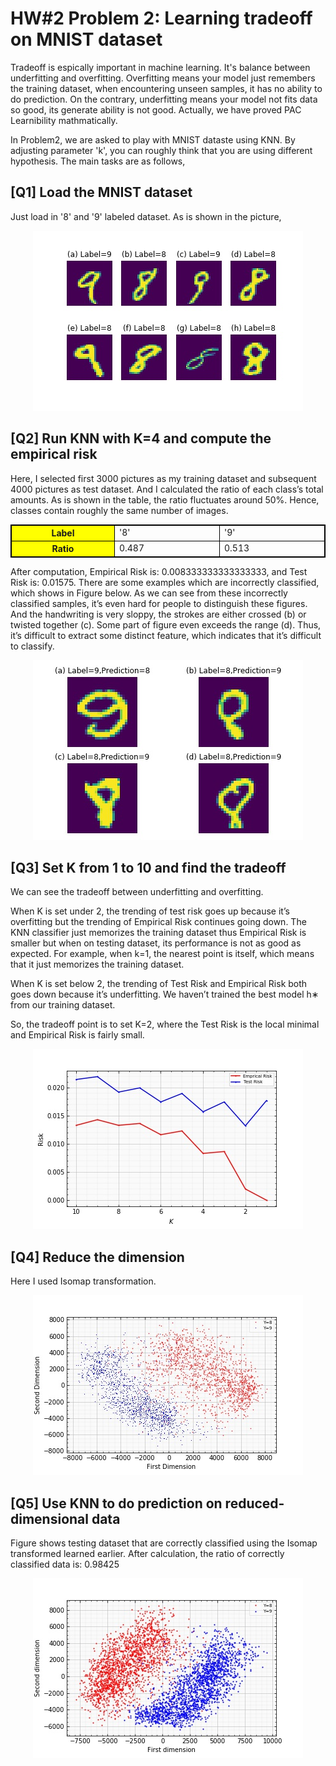<html>
<head>
<meta name="viewport" content="width=device-width, initial-scale=1">
<style>
table, th, td {
  border: 1px solid black;
  border-collapse: collapse;
}

table.center {
  margin-left: auto; 
  margin-right: auto;
}
</style>
</head>
<body>
  
# HW#2 Problem 2: Learning tradeoff on MNIST dataset

Tradeoff is espically important in machine learning. It's balance between underfitting and overfitting.  Overfitting means
your model just remembers the training dataset, when encountering unseen samples, it has no ability to do prediction.
On the contrary, underfitting means your model not fits data so good, its generate ability is not good.
Actually, we have proved PAC Learnibility mathmatically. 

In Problem2, we are asked to play with MNIST dataste using KNN. By adjusting parameter 'k', you can roughly think that
you are using different hypothesis. The main tasks are as follows,

## [Q1] Load the MNIST dataset

  Just load in '8' and '9' labeled dataset. As is shown in the picture,
<div align=center><img src =https://github.com/masqueraderx/Statistical-Machine-Learning/blob/main/HW%232/Q1.jpg /></div>

## [Q2] Run KNN with K=4 and compute the empirical risk

  Here, I selected first 3000 pictures as my training dataset and subsequent 4000 pictures as test dataset. And I calculated the ratio of each class’s total amounts. As is shown in the table, the ratio fluctuates around 50%. Hence, classes contain roughly the same number of images.
  
<table class="center">
  <tr>
    <th width=10%, bgcolor=yellow >Label</th>
    <td width=10%>'8'</td>
    <td width=10%>'9'</td>
  </tr>
  <tr>
    <th width=10%, bgcolor=yellow >Ratio</th>
    <td width=10%> 0.487</td>
    <td width=10%> 0.513</td>
  </tr>
</table>

After computation, Empirical Risk is: 0.008333333333333333, and Test Risk is: 0.01575. There are some examples which are incorrectly classified, which shows in Figure below. As we can see from these incorrectly classified samples, it’s even hard for people to distinguish these figures. And the handwriting is very sloppy, the strokes are either crossed (b) or twisted together (c). Some part of figure even exceeds the range (d). Thus, it’s difficult to extract some distinct feature, which indicates that it’s difficult to classify.
<div align=center><img src =https://github.com/masqueraderx/Statistical-Machine-Learning/blob/main/HW%232/Q2.jpg /></div>

## [Q3] Set K from 1 to 10 and find the tradeoff

We can see the tradeoff between underfitting and overfitting.

When K is set under 2, the trending of test risk goes up because it’s overfitting but the trending of Empirical Risk continues going down. The KNN classifier just memorizes the training dataset thus Empirical Risk is smaller but when on testing dataset, its performance is not as good as expected. For example, when k=1, the nearest point is itself, which means that it just memorizes the training dataset.

When K is set below 2, the trending of Test Risk and Empirical Risk both goes down because it’s underfitting. We haven’t trained the best model h∗ from our training dataset.

So, the tradeoff point is to set K=2, where the Test Risk is the local minimal and Empirical Risk is fairly small.
<div align=center><img src =https://github.com/masqueraderx/Statistical-Machine-Learning/blob/main/HW%232/Q3.jpg /></div>

## [Q4] Reduce the dimension

Here I used Isomap transformation.
<div align=center><img src =https://github.com/masqueraderx/Statistical-Machine-Learning/blob/main/HW%232/Q4.jpg /></div>

## [Q5] Use KNN to do prediction on reduced-dimensional data

Figure shows testing dataset that are correctly classified using the Isomap transformed learned earlier.
After calculation, the ratio of correctly classified data is: 0.98425
<div align=center><img src =https://github.com/masqueraderx/Statistical-Machine-Learning/blob/main/HW%232/Q5.jpg /></div>

</body>
</html>
